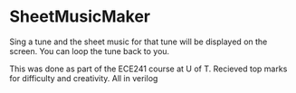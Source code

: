 # SheetMusicMaker
Sing a tune and the sheet music for that tune will be displayed on the screen. You can loop the tune back to you.

This was done as part of the ECE241 course at U of T. Recieved top marks for difficulty and creativity. All in verilog
